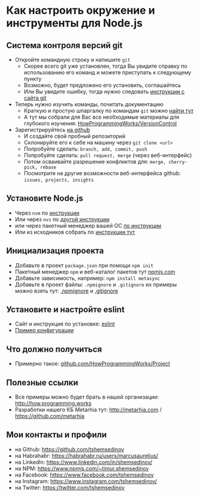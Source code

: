 # Как настроить окружение и инструменты для Node.js

## Система контроля версий git

- Откройте командную строку и напишите `git`
  - Скорее всего git уже установлен, тогда Вы увидите справку по использованию
  его команд и можете приступать к следующему пункту
  - Возможно, будет предложено его установить, соглашайтесь
  - Или Вы увидите ошибку, тогда нужно следовать
  [инструкции с сайта git](https://git-scm.com/book/ru/v2/Введение-Установка-Git)
- Теперь нужно изучить команды, почитать документацию
  - Краткую и простую шпаргалку по командам `git` можно
  [найти тут](https://training.github.com/downloads/ru/github-git-cheat-sheet/)
  - А тут мы собрали для Вас все необходимые материалы для глубокого изучения:
  [HowProgrammingWorks/VersionControl](https://github.com/HowProgrammingWorks/VersionControl/blob/master/README.ru.md)
- Зарегистрируйтесь [на github](https://github.com/)
  - И создайте свой пробный репозиторий
  - Склонируйте его к себе на машину через `git clone <url>`
  - Попробуйте сделать: `branch, add, commit, push`
  - Попробуйте сделать: `pull request, merge` (через веб-интерфейс)
  - Потом осваивайте разрешение конфликтов для: `merge, cherry-pick, rebase`
  - Посмотрите на другие возможности веб-интерфейса github: `issues, projects, insights`

## Установите Node.js

  - Через `nvm` по [инструкции](https://github.com/creationix/nvm/blob/master/README.md)
  - Или через `nvs` по [другой инструкции](https://github.com/jasongin/nvs/blob/master/doc/SETUP.md)
  - или через пакетный менеджер вашей ОС [по инструкции](https://nodejs.org/en/download/package-manager/)
  - Или из исходников собрать по [инструкции тут](https://github.com/nodejs/node/blob/master/BUILDING.md)

##  Инициализация проекта

  - Добавьте в проект `package.json` при помощи `npm init`
  - Пакетный менеджер `npm` и веб-каталог пакетов тут [npmjs.com](https://www.npmjs.com/)
  - Добавьте зависимость, например: `npm install metasync`
  - Добавьте в проект файлы: `.npmignore` и `.gitignore` их примеры можно взять
  тут: [.npmignore](https://github.com/metarhia/impress/blob/master/.npmignore)
  и [.gitignore](https://github.com/metarhia/metasync/blob/master/.gitignore)

## Установите и настройте eslint

  - Сайт и инструкция по установке: [eslint](https://eslint.org/)
  - [Пример конфигурации](https://github.com/HowProgrammingWorks/Tools/blob/master/JavaScript/examples/.eslintrc.json)

## Что должно получиться

  - Примерно такое:
  [github.com/HowProgrammingWorks/Project](https://github.com/HowProgrammingWorks/Project)

## Полезные ссылки

  - Все примеры можно будет брать в нашей организации: http://how.programming.works
  - Разработки нашего КБ Metarhia тут: http://metarhia.com / https://github.com/metarhia

## Мои контакты и профили

  - на Github: https://github.com/tshemsedinov
  - на Habrahabr: https://habrahabr.ru/users/marcusaurelius/
  - на LinkedIn: https://www.linkedin.com/in/shemsedinov/
  - на NPM: https://www.npmjs.com/~timur.shemsedinov
  - на Facebook: https://www.facebook.com/tshemsedinov
  - на Instagram: https://www.instagram.com/tshemsedinov/
  - на Twitter: https://twitter.com/tshemsedinov

